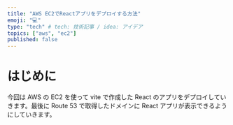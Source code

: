 ```yaml
---
title: "AWS EC2でReactアプリをデプロイする方法"
emoji: "💻"
type: "tech" # tech: 技術記事 / idea: アイデア
topics: ["aws", "ec2"]
published: false
---
```


# はじめに

今回は AWS の EC2 を使って vite で作成した React のアプリをデプロイしていきます。最後に Route 53 で取得したドメインに React アプリが表示できるようにしていきます。
